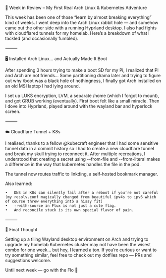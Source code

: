 🌱 Week in Review – My First Real Arch Linux & Kubernetes Adventure

This week has been one of those “learn by almost breaking everything” kind of weeks. I went deep into the Arch Linux rabbit hole — and somehow came out the other side 
with a running Hyprland desktop. I also had fights with cloudflared tunnels for my homelab. Here’s a breakdown of what I tackled (and occasionally fumbled).

⸻

🖥️ Installed Arch Linux… and Actually Made It Boot

After spending 3 hours trying to make a boot SD for my Pi, I realized that PI and Arch are not friends... 
Some partitioning drama later and trying to figure out why /boot was a black hole of nothingness, I finally got Arch installed on an old MSI laptop I had lying around. 

I set up LUKS encryption, LVM, a separate /home (which I forgot to mount), and got GRUB working (eventually). First boot felt like a small miracle.
Then I dove into Hyprland, played around with the wayland bar and hyperlock screen. 

⸻

☁️ Cloudflare Tunnel + K8s

I realised, thanks to a fellow @kubecraft engineer that I had some sensitive tunnel data in a commit history so I had to create a new cloudflare tunnel and break my skull trying to
reconnect it. After multiple recreations, I understood that creating a secret using --from-file and --from-literal makes a difference in the way that kubernetes handles the 
file in the pod. 

The tunnel now routes traffic to linkding, a self-hosted bookmark manager.

Also learned:

	•	DNS in K8s can silently fail after a reboot if you’re not careful (my resolv.conf magically changed from beautiful ipv4s to ipv6 which of course threw everything into a hissy fit)
	•	--with-source in Flux is not just a cute flag.
	•	And reconcile stuck is its own special flavor of pain.

⸻

🤯 Final Thought

Setting up a tiling Wayland desktop environment on Arch and trying to upgrade my homelab Kubernetes cluster may not have been the wisest combo for one week… 
but hey, I learned a ton. If you’re curious or want to try something similar, feel free to check out my dotfiles repo — PRs and suggestions welcome.

Until next week — go with the Flo 🚀
